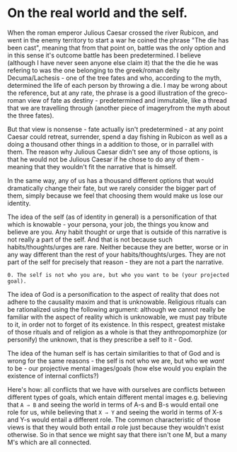 On the real world and the self. 
===

When the roman emperor Julious Caesar crossed the river Rubicon, and went in the enemy territory to start a war he coined the phrase "The die has been cast", meaning that from that point on, battle was the only option and in this sense it's outcome battle has been predetermined. I believe (although I have never seen anyone else claim it) that the the die he was refering to was the one belonging to the greek/roman deity Decuma/Lachesis - one of the tree fates and who, according to the myth, determined the life of each person by throwing a die. I may be wrong about the reference, but at any rate, the phrase is a good illustration of the greco-roman view of fate as destiny - predetermined and immutable, like a thread that we are travelling through (another piece of imageryfrom the myth about the three fates).

But that view is nonsense - fate actually isn't predetermined - at any point Caesar could retreat, surrender, spend a day fishing in Rubicon as well as a doing a thousand other things in a addition to those, or in parrallel with them. The reason why Julious Caesar didn't see any of those options, is that he would not be Julious Caesar if he chose to do any of them - meaning that they wouldn't fit the narrative that is himself.

In the same way, any of us has a thousand different options that would dramatically change their fate, but we rarely consider the bigger part of them, simply because we feel that choosing them would make us lose our identity.

The idea of the self (as of identity in general) is a personification of that which is knowable - your persona, your job, the things you know and believe are you. Any habit thought or urge that is outside of this narrative is not really a part of the self. And that is not because such habits/thoughts/urges are rare. Neither because they are better, worse or in any way different than the rest of your habits/thoughts/urges. They are not part of the self for precisely that reason - they are not a part the narrative.

```
0. The self is not who you are, but who you want to be (your projected goal).
```

The idea of God is a personification to the aspect of reality that does not adhere to the causality maxim and that is unknowable. Religious rituals can be rationalized using the following argument: although we cannot really be familiar with the aspect of reality which is unknowable, we must pay tribute to it, in order not to forget of its existence. In this respect, greatest mistake of those rituals and of religion as a whole is that they anthropomorphize (or personify) the unknown, that is they prescribe a self to it - God.

The idea of the human self is has certain similarities to that of God and is wrong for the same reasons - the self is not who we are, but who we *want* to be - our projective mental images/goals (how else would you explain the existence of internal conflicts?) 

Here's how: all conflicts that we have with ourselves are conflicts between different types of goals, which entain different mental images e.g. believing that `A ⇒ B` and seeing the world in terms of A-s and B-s would entail one role for us, while believing that `X ⇒ Y` and seeing the world in terms of X-s and Y-s would entail a different role. The common characteristic of those views is that they would both entail *a* role just because they wouldn't exist otherwise. So in that sence we might say that there isn't one M, but a many M's which are all connected.

<!--
On not caring as means of regaining our sanity and on the lack of goal as a goal
-->
